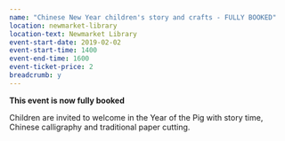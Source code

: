 ```yaml
---
name: "Chinese New Year children's story and crafts - FULLY BOOKED"
location: newmarket-library
location-text: Newmarket Library
event-start-date: 2019-02-02
event-start-time: 1400
event-end-time: 1600
event-ticket-price: 2
breadcrumb: y
---
```


**This event is now fully booked**

Children are invited to welcome in the Year of the Pig with story time, Chinese calligraphy and traditional paper cutting.
